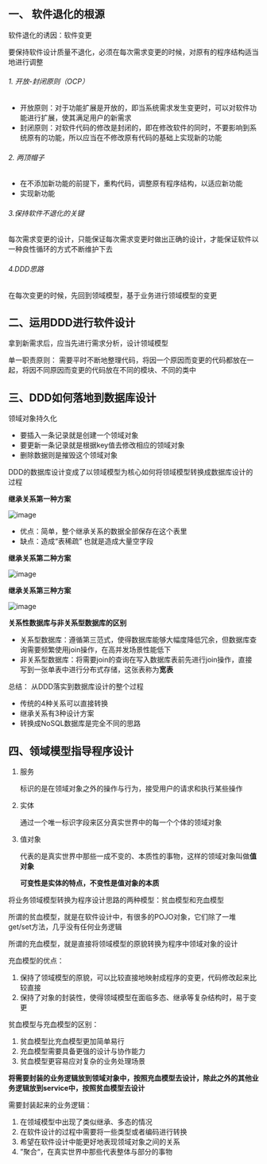## 一、 软件退化的根源
软件退化的诱因：软件变更

要保持软件设计质量不退化，必须在每次需求变更的时候，对原有的程序结构适当地进行调整

###### 1. 开放-封闭原则（OCP）
-  开放原则：对于功能扩展是开放的，即当系统需求发生变更时，可以对软件功能进行扩展，使其满足用户的新需求
-  封闭原则：对软件代码的修改是封闭的，即在修改软件的同时，不要影响到系统原有的功能，所以应当在不修改原有代码的基础上实现新的功能

###### 2. 两顶帽子
- 在不添加新功能的前提下，重构代码，调整原有程序结构，以适应新功能
- 实现新功能

###### 3.保持软件不退化的关键
每次需求变更的设计，只能保证每次需求变更时做出正确的设计，才能保证软件以一种良性循环的方式不断维护下去

###### 4.DDD思路
在每次变更的时候，先回到领域模型，基于业务进行领域模型的变更

## 二、运用DDD进行软件设计
拿到新需求后，应当先进行需求分析，设计领域模型

单一职责原则：
需要平时不断地整理代码，将因一个原因而变更的代码都放在一起，将因不同原因而变更的代码放在不同的模块、不同的类中
        
## 三、DDD如何落地到数据库设计

领域对象持久化

- 要插入一条记录就是创建一个领域对象
- 要更新一条记录就是根据key值去修改相应的领域对象
- 删除数据则是摧毁这个领域对象

DDD的数据库设计变成了以领域模型为核心如何将领域模型转换成数据库设计的过程

**继承关系第一种方案**

![image](https://gitee.com/zyx95ovo/pic-bed/raw/master/data/20210816150936.png)

- 优点：简单，整个继承关系的数据全部保存在这个表里
- 缺点：造成“表稀疏” 也就是造成大量空字段

**继承关系第二种方案**

![image](https://gitee.com/zyx95ovo/pic-bed/raw/master/data/20210816151324.png)

**继承关系第三种方案**

![image](https://gitee.com/zyx95ovo/pic-bed/raw/master/data/20210816151549.png)

**关系性数据库与非关系型数据库的区别**

- 关系型数据库：遵循第三范式，使得数据库能够大幅度降低冗余，但数据库查询需要频繁使用join操作，在高并发场景性能低下
- 非关系型数据库：将需要join的查询在写入数据库表前先进行join操作，直接写到一张单表中进行分布式存储，这张表称为**宽表**

总结：
从DDD落实到数据库设计的整个过程

- 传统的4种关系可以直接转换
- 继承关系有3种设计方案
- 转换成NoSQL数据库是完全不同的思路

## 四、领域模型指导程序设计

1. 服务
   
    标识的是在领域对象之外的操作与行为，接受用户的请求和执行某些操作

2. 实体
   
    通过一个唯一标识字段来区分真实世界中的每一个个体的领域对象

3. 值对象

    代表的是真实世界中那些一成不变的、本质性的事物，这样的领域对象叫做**值对象**
    
    **可变性是实体的特点，不变性是值对象的本质**
    

将业务领域模型转换为程序设计思路的两种模型：贫血模型和充血模型

所谓的贫血模型，就是在软件设计中，有很多的POJO对象，它们除了一堆get/set方法，几乎没有任何业务逻辑

所谓的充血模型，就是直接将领域模型的原貌转换为程序中领域对象的设计

充血模型的优点：
1. 保持了领域模型的原貌，可以比较直接地映射成程序的变更，代码修改起来比较直接
2. 保持了对象的封装性，使得领域模型在面临多态、继承等复杂结构时，易于变更


贫血模型与充血模型的区别：
1. 贫血模型比充血模型更加简单易行
2. 充血模型需要具备更强的设计与协作能力
3. 贫血模型更容易应对复杂的业务处理场景

**将需要封装的业务逻辑放到领域对象中，按照充血模型去设计，除此之外的其他业务逻辑放到service中，按照贫血模型去设计**

需要封装起来的业务逻辑：
1. 在领域模型中出现了类似继承、多态的情况
2. 在软件设计的过程中需要将一些类型或者编码进行转换
3. 希望在软件设计中能更好地表现领域对象之间的关系
4. ”聚合“，在真实世界中那些代表整体与部分的事物